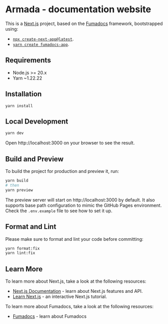 # Armada - documentation website

This is a [Next.js](https://nextjs.org) project, based on the [Fumadocs](https://fumadocs.dev) framework, bootstrapped
using:

- [`npx create-next-app@latest`](https://nextjs.org/docs/app/api-reference/cli/create-next-app).
- [`yarn create fumadocs-app`](https://github.com/fuma-nama/fumadocs).

## Requirements

- Node.js >= 20.x
- Yarn ~1.22.22

## Installation

```shell
yarn install
```

## Local Development

```bash
yarn dev
```

Open http://localhost:3000 on your browser to see the result.

## Build and Preview

To build the project for production and preview it, run:

```bash
yarn build
# then
yarn preview
```

The preview server will start on http://localhost:3000 by default. It also supports base path configuration to mimic
the GitHub Pages environment. Check the `.env.example` file to see how to set it up.

## Format and Lint

Please make sure to format and lint your code before committing:

```bash
yarn format:fix
yarn lint:fix
```

## Learn More

To learn more about Next.js, take a look at the following resources:

- [Next.js Documentation](https://nextjs.org/docs) - learn about Next.js features and API.
- [Learn Next.js](https://nextjs.org/learn) - an interactive Next.js tutorial.

To learn more about Fumadocs, take a look at the following resources:

- [Fumadocs](https://fumadocs.dev/) - learn about Fumadocs
